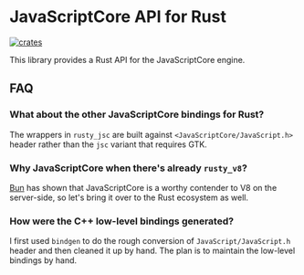# JavaScriptCore API for Rust

[![crates](https://img.shields.io/crates/v/rusty_jsc.svg)](https://crates.io/crates/rusty_jsc)

This library provides a Rust API for the JavaScriptCore engine.

## FAQ

### What about the other JavaScriptCore bindings for Rust?

The wrappers in `rusty_jsc` are built against `<JavaScriptCore/JavaScript.h>` header rather than the `jsc` variant that requires GTK.

### Why JavaScriptCore when there's already `rusty_v8`?

[Bun](https://bun.sh) has shown that JavaScriptCore is a worthy contender to V8 on the server-side, so let's bring it over to the Rust ecosystem as well.

### How were the C++ low-level bindings generated?

I first used `bindgen` to do the rough conversion of `JavaScript/JavaScript.h` header and then cleaned it up by hand.
The plan is to maintain the low-level bindings by hand.
